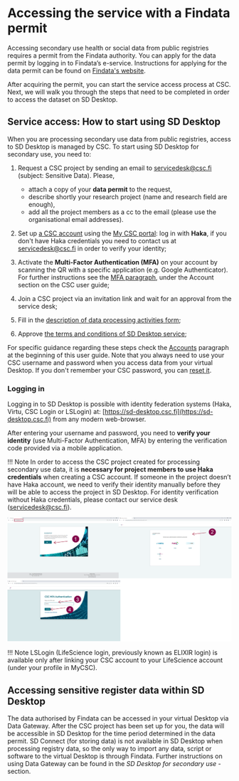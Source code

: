 # Accessing the service with a Findata permit

Accessing secondary use health or social data from public registries requires a permit from the Findata authority. You can apply for the data permit by logging in to Findata’s e-service. Instructions for applying for the data permit can be found on [Findata's website](https://findata.fi/en/permits/).

After acquiring the permit, you can start the service access process at CSC. Next, we will walk you through the steps that need to be completed in order to access the dataset on SD Desktop.

## Service access: How to start using SD Desktop

When you are processing secondary use data from public registries, access to SD Desktop is managed by CSC. To start using SD Desktop for secondary use, you need to:

1. Request a CSC project by sending an email to servicedesk@csc.fi (subject: Sensitive Data). Please,

   * attach a copy of your **data permit** to the request,
   * describe shortly your research project (name and research field are enough),
   * add all the project members as a cc to the email (please use the organisational email addresses).

2. Set up [a CSC account](https://docs.csc.fi/accounts/how-to-create-new-user-account/) using the [My CSC portal](https://my.csc.fi/): log in with **Haka**, if you don't have Haka credentials you need to contact us at servicedesk@csc.fi in order to verify your identity;
3. Activate the **Multi-Factor Authentication (MFA)** on your account by scanning the QR with a specific application (e.g. Google Authenticator). For further instructions see the [MFA paragraph](https://docs.csc.fi/accounts/mfa/), under the Account section on the CSC user guide;
4. Join a CSC project via an invitation link and wait for an approval from the service desk;
5. Fill in the [description of data processing activities form](https://docs.csc.fi/accounts/when-your-project-handles-personal-data/);
6. Approve [the terms and conditions of SD Desktop service](https://docs.csc.fi/accounts/how-to-add-service-access-for-project/#member);

For specific guidance regarding these steps check the [Accounts](https://docs.csc.fi/accounts/) paragraph at the beginning of this user guide. Note that you always need to use your CSC username and password when you access data from your virtual Desktop. If you don't remember your CSC password, you can [reset it](https://docs.csc.fi/accounts/how-to-change-password/).

### Logging in

Logging in to SD Desktop is possible with identity federation systems (Haka, Virtu, CSC Login or LSLogin) at:
[https://sd-desktop.csc.fi](https://sd-desktop.csc.fi)
from any modern web-browser. 

After entering your username and password, you need to **verify your identity** (use Multi-Factor Authentication, MFA) by entering the verification code provided via a mobile application.

!!! Note
    In order to access the CSC project created for processing secondary use data, it is **necessary for project members to use Haka credentials** when creating a CSC account. If someone in the project doesn’t have Haka account, we need to verify their identity manually before they will be able to access the project in SD Desktop. For identity verification without Haka credentials, please contact our service desk (servicedesk@csc.fi).

[![Authentication](images/desktop/desktop_login-mfa1.png)](images/desktop/desktop_login-mfa1.png)

!!! Note
    LSLogin (LifeScience login, previously known as ELIXIR login) is available only after linking your CSC account to your LifeScience account (under your profile in MyCSC).

## Accessing sensitive register data within SD Desktop

The data authorised by Findata can be accessed in your virtual Desktop via Data Gateway. After the CSC project has been set up for you, the data will be accessible in SD Desktop for the time period determined in the data permit. SD Connect (for storing data) is not available in SD Desktop when processing registry data, so the only way to import any data, script or software to the virtual Desktop is through Findata. Further instructions on using Data Gateway can be found in the *SD Desktop for secondary use* -section.
